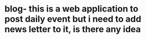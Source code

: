 # blog- this is a web application to post daily event but i need to add news letter to it, is there  any idea
